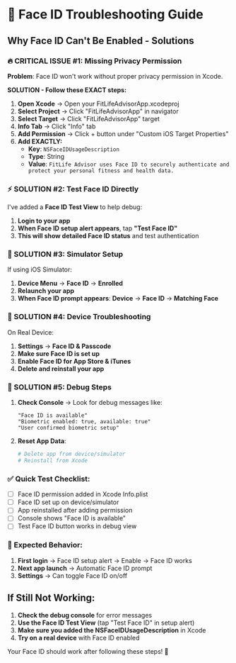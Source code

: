 # 🚨 Face ID Troubleshooting Guide

## **Why Face ID Can't Be Enabled - Solutions**

### **🔥 CRITICAL ISSUE #1: Missing Privacy Permission**

**Problem**: Face ID won't work without proper privacy permission in Xcode.

**SOLUTION - Follow these EXACT steps:**

1. **Open Xcode** → Open your FitLifeAdvisorApp.xcodeproj
2. **Select Project** → Click "FitLifeAdvisorApp" in navigator  
3. **Select Target** → Click "FitLifeAdvisorApp" target
4. **Info Tab** → Click "Info" tab
5. **Add Permission** → Click + button under "Custom iOS Target Properties"
6. **Add EXACTLY:**
   - **Key**: `NSFaceIDUsageDescription`
   - **Type**: String  
   - **Value**: `FitLife Advisor uses Face ID to securely authenticate and protect your personal fitness and health data.`

### **⚡ SOLUTION #2: Test Face ID Directly**

I've added a **Face ID Test View** to help debug:

1. **Login to your app**
2. **When Face ID setup alert appears**, tap **"Test Face ID"**
3. **This will show detailed Face ID status** and test authentication

### **📱 SOLUTION #3: Simulator Setup**

If using iOS Simulator:
1. **Device Menu** → **Face ID** → **Enrolled**
2. **Relaunch your app**
3. **When Face ID prompt appears**: **Device** → **Face ID** → **Matching Face**

### **🔧 SOLUTION #4: Device Troubleshooting**

On Real Device:
1. **Settings** → **Face ID & Passcode**
2. **Make sure Face ID is set up**
3. **Enable Face ID for App Store & iTunes**
4. **Delete and reinstall your app**

### **🐛 SOLUTION #5: Debug Steps**

1. **Check Console** → Look for debug messages like:
   ```
   "Face ID is available"
   "Biometric enabled: true, available: true"
   "User confirmed biometric setup"
   ```

2. **Reset App Data**:
   ```bash
   # Delete app from device/simulator
   # Reinstall from Xcode
   ```

### **✅ Quick Test Checklist:**

- [ ] Face ID permission added in Xcode Info.plist
- [ ] Face ID set up on device/simulator  
- [ ] App reinstalled after adding permission
- [ ] Console shows "Face ID is available"
- [ ] Test Face ID button works in debug view

### **🎯 Expected Behavior:**

1. **First login** → Face ID setup alert → Enable → Face ID works
2. **Next app launch** → Automatic Face ID prompt
3. **Settings** → Can toggle Face ID on/off

## **If Still Not Working:**

1. **Check the debug console** for error messages
2. **Use the Face ID Test View** (tap "Test Face ID" in setup alert)
3. **Make sure you added the NSFaceIDUsageDescription** in Xcode
4. **Try on a real device** with Face ID enabled

Your Face ID should work after following these steps! 🎉
